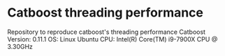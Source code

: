 # Catboost threading performance
Repository to reproduce catboost's threading performance
Catboost Version: 0.11.1
OS: Linux Ubuntu
CPU: Intel(R) Core(TM) i9-7900X CPU @ 3.30GHz
